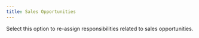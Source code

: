 ```yaml
---
title: Sales Opportunities
---
```



Select this option to re-assign responsibilities related to sales opportunities.
